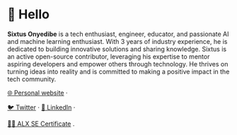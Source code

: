 # 👋 Hello

**Sixtus Onyedibe** is a tech enthusiast, engineer, educator, and passionate AI and machine learning enthusiast. With 3 years of industry experience, he is dedicated to building innovative solutions and sharing knowledge. Sixtus is an active open-source contributor, leveraging his expertise to mentor aspiring developers and empower others through technology. He thrives on turning ideas into reality and is committed to making a positive impact in the tech community.

[🌐 Personal website](https://onyedibesixtus.com/) · 

[🐦 Twitter](https://twitter.com/SixtusOnyedibe) · [👔 LinkedIn](https://www.linkedin.com/in/sixtusonyedibe/) ·

[👨‍🎓 ALX SE Certificate](https://intranet.alxswe.com/certificates/5B7Ef3YRhn) .
